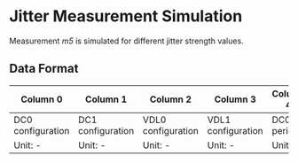 # Jitter Measurement Simulation

Measurement *m5* is simulated for different jitter strength values.

## Data Format

| Column 0 | Column 1 | Column 2 | Column 3 | Column 4 | Column 5 | Column 6 | Column 7 | Column 8 | Column 9 | Column 10 |
| -------- | -------- | -------- | -------- | -------- | -------- | -------- | -------- | -------- | -------- | -------- |
| DC0 configuration | DC1 configuration | VDL0 configuration | VDL1 configuration | DC0 period | DC1 period | VDL0 period | VDL1 period | Mean count | Variance count | Noise strength |
| Unit: - | Unit: - | Unit: - | Unit: - | Unit: ps | Unit: ps | Unit: ps | Unit: ps |  Unit: - | Unit: - | Unit: fs |